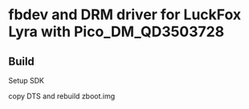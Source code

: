 # fbdev and DRM driver for LuckFox Lyra with Pico_DM_QD3503728

## Build

Setup SDK

copy DTS and rebuild zboot.img
